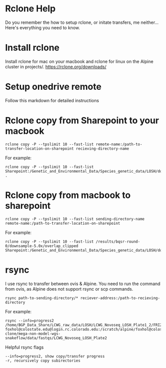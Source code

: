 # Rclone Help
Do you remember the how to setup rclone, or initate transfers, me neither... Here's everything you need to know.

# Install rclone
Install rclone for mac on your macbook and rclone for linux on the Alpine cluster in projects/. https://rclone.org/downloads/
 
# Setup onedrive remote
Follow this markdown for detailed instructions

# Rclone copy from Sharepoint to your macbook
```
rclone copy -P --tpslimit 10 --fast-list remote-name:/path-to-transfer-location-on-sharepoint recieving-directory-name
```
For example:
```
rclone copy -P --tpslimit 10 --fast-list Sharepoint:/Genetic_and_Environmental_Data/Species_genetic_data/LOSH/downsampled_bam_Holden/x5.0 .
```

# Rclone copy from macbook to sharepoint
```
rclone copy -P --tpslimit 10 --fast-list sending-directory-name remote-name:/path-to-transfer-location-on-sharepoint
```
For example:
```
rclone copy -P --tpslimit 10 --fast-list /results/bqsr-round-0/downsample-5.0x/overlap_clipped Sharepoint:/Genetic_and_Environmental_Data/Species_genetic_data/LOSH/downsampled_bam_Holden/x5.0
```

# rsync

I use rsync to transfer between ovis & Alpine. You need to run the command from ovis, as Alpine does not support rsync or scp commands.
```
rsync path-to-sending-directory/* reciever-address:/path-to-recieving-directory
```
For example:
```
rsync --info=progress2 /home/BGP_Data_Share/LCWG_raw_data/LOSH/LCWG_Novoseq_LOSH_Plate1_2/FRI24808.20230801/230721_A00987_0644_BHCNWNDSX7/* foxhol@colostate.edu@login.rc.colorado.edu:/scratch/alpine/foxhol@colostate.edu/Nov24-clone/mega-non-model-wgs-snakeflow/data/fastqs/LCWG_Novoseq_LOSH_Plate2
```
Helpful rsync flags
```
--info=progress2, show copy/transfer progress
-r, recursively copy subirectories 
```

